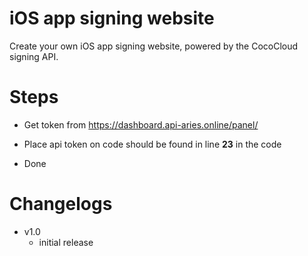 # iOS app signing website
Create your own iOS app signing website, powered by the CocoCloud signing API.

# Steps

- Get token from https://dashboard.api-aries.online/panel/

- Place api token on code should be found in line **23** in the code

- Done

# Changelogs

- v1.0
  - initial release 
